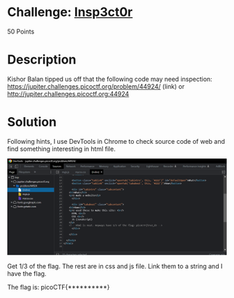 # Challenge: [Insp3ct0r](https://play.picoctf.org/practice/challenge/18)
50 Points
# Description
Kishor Balan tipped us off that the following code may need inspection: https://jupiter.challenges.picoctf.org/problem/44924/ (link) or http://jupiter.challenges.picoctf.org:44924
# Solution
Following hints, I use DevTools in Chrome to check source code of web and find something interesting in html file.

<img src='./media/4767.png' alt='A part of flag in html file' />

Get 1/3 of the flag. The rest are in css and js file. Link them to a string and I have the flag.

The flag is: picoCTF{**********}

